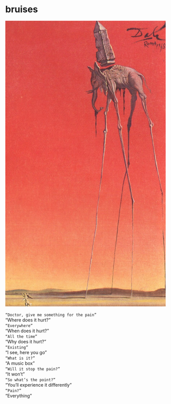 # bruises
![bruises](images/bruises.jpeg)

`“Doctor, give me something for the pain”`<br/>
“Where does it hurt?”<br/>
`“Everywhere”`<br/>
“When does it hurt?”<br/>
`“All the time”`<br/>
“Why does it hurt?”<br/>
`“Existing”`<br/>
“I see, here you go”<br/>
`“What is it?”`<br/>
“A music box”<br/>
`“Will it stop the pain?”`<br/>
“It won’t”<br/>
`“So what’s the point?”`<br/>
“You’ll experience it differently”<br/>
`“Pain?”`<br/>
“Everything”
